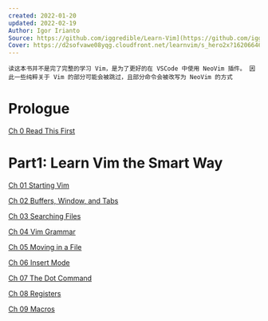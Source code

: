 ```yaml
---
created: 2022-01-20
updated: 2022-02-19
Author: Igor Irianto
Source: https://github.com/iggredible/Learn-Vim](https://github.com/iggredible/Learn-Vim
Cover: https://d2sofvawe08yqg.cloudfront.net/learnvim/s_hero2x?1620664651
---
```


```ad-warning
读这本书并不是完了完整的学习 Vim，是为了更好的在 VSCode 中使用 NeoVim 插件。 因此一些纯粹关于 Vim 的部分可能会被跳过，且部分命令会被改写为 NeoVim 的方式
```

# Prologue

[Ch 0 Read This First](Learn%20Vim%20(The%20Smart%20Way)/Ch%2000%20Read%20This%20First.md)

# Part1: Learn Vim the Smart Way

[Ch 01 Starting Vim](Learn%20Vim%20(The%20Smart%20Way)/Ch%2001%20Starting%20Vim.md)

[Ch 02 Buffers, Window, and Tabs](Learn%20Vim%20(The%20Smart%20Way)/Ch%2002%20Buffers,%20Window,%20and%20Tabs.md)

[Ch 03 Searching Files](Learn%20Vim%20(The%20Smart%20Way)/Ch%2003%20Searching%20Files.md)

[Ch 04 Vim Grammar](Learn%20Vim%20(The%20Smart%20Way)/Ch%2004%20Vim%20Grammar.md)

[Ch 05 Moving in a File](Learn%20Vim%20(The%20Smart%20Way)/Ch%2005%20Moving%20in%20a%20File.md)

[Ch 06 Insert Mode](Learn%20Vim%20(The%20Smart%20Way)/Ch%2006%20Insert%20Mode.md)

[Ch 07 The Dot Command](Learn%20Vim%20(The%20Smart%20Way)/Ch%2007%20The%20Dot%20Command.md)

[Ch 08 Registers](Learn%20Vim%20(The%20Smart%20Way)/Ch%2008%20Registers.md)

[Ch 09 Macros](Learn%20Vim%20(The%20Smart%20Way)/Ch%2009%20Macros.md)